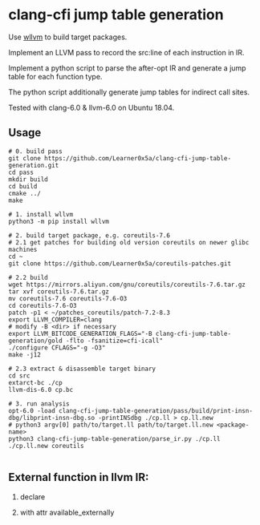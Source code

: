 # clang-cfi jump table generation

Use [wllvm](https://github.com/travitch/whole-program-llvm) to build target packages.

Implement an LLVM pass to record the src:line of each instruction in IR.

Implement a python script to parse the after-opt IR and generate a jump table for each function type.

The python script additionally generate jump tables for indirect call sites.

Tested with clang-6.0 & llvm-6.0 on Ubuntu 18.04.

## Usage
```
# 0. build pass
git clone https://github.com/Learner0x5a/clang-cfi-jump-table-generation.git
cd pass
mkdir build
cd build
cmake ../
make

# 1. install wllvm
python3 -m pip install wllvm

# 2. build target package, e.g. coreutils-7.6
# 2.1 get patches for building old version coreutils on newer glibc machines
cd ~
git clone https://github.com/Learner0x5a/coreutils-patches.git

# 2.2 build
wget https://mirrors.aliyun.com/gnu/coreutils/coreutils-7.6.tar.gz
tar xvf coreutils-7.6.tar.gz
mv coreutils-7.6 coreutils-7.6-O3
cd coreutils-7.6-O3
patch -p1 < ~/patches_coreutils/patch-7.2-8.3
export LLVM_COMPILER=clang
# modify -B <dir> if necessary
export LLVM_BITCODE_GENERATION_FLAGS="-B clang-cfi-jump-table-generation/gold -flto -fsanitize=cfi-icall"
./configure CFLAGS="-g -O3"
make -j12

# 2.3 extract & disassemble target binary
cd src
extarct-bc ./cp
llvm-dis-6.0 cp.bc

# 3. run analysis 
opt-6.0 -load clang-cfi-jump-table-generation/pass/build/print-insn-dbg/libprint-insn-dbg.so -printINSdbg ./cp.ll > cp.ll.new
# python3 argv[0] path/to/target.ll path/to/target.ll.new <package-name>
python3 clang-cfi-jump-table-generation/parse_ir.py ./cp.ll ./cp.ll.new coreutils


```

## External function in llvm IR:

1. declare

2. with attr available_externally



